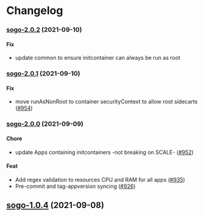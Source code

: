 # Changelog<br>


<a name="sogo-2.0.2"></a>
### [sogo-2.0.2](https://github.com/truecharts/apps/compare/sogo-2.0.1...sogo-2.0.2) (2021-09-10)

#### Fix

* update common to ensure initcontainer can always be run as root



<a name="sogo-2.0.1"></a>
### [sogo-2.0.1](https://github.com/truecharts/apps/compare/sogo-2.0.0...sogo-2.0.1) (2021-09-10)

#### Fix

* move runAsNonRoot to container securityContext to allow root sidecarts ([#954](https://github.com/truecharts/apps/issues/954))



<a name="sogo-2.0.0"></a>
### [sogo-2.0.0](https://github.com/truecharts/apps/compare/sogo-1.0.4...sogo-2.0.0) (2021-09-09)

#### Chore

* update Apps containing initcontainers  -not breaking on SCALE- ([#952](https://github.com/truecharts/apps/issues/952))

#### Feat

* Add regex validation to resources CPU and RAM for all apps ([#935](https://github.com/truecharts/apps/issues/935))
* Pre-commit and tag-appversion syncing ([#926](https://github.com/truecharts/apps/issues/926))

<a name="sogo-1.0.4"></a>
## [sogo-1.0.4](https://github.com/truecharts/apps/compare/sogo-1.0.3...sogo-1.0.4) (2021-09-08)
